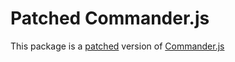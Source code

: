 # Patched Commander.js

This package is a [patched](https://github.com/maxlath/commander.js/commits/master) version of [Commander.js](https://github.com/tj/commander.js/)
